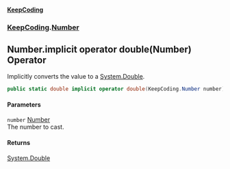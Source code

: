 #### [KeepCoding](index.md 'index')
### [KeepCoding](KeepCoding.md 'KeepCoding').[Number](Number.md 'KeepCoding.Number')
## Number.implicit operator double(Number) Operator
Implicitly converts the value to a [System.Double](https://docs.microsoft.com/en-us/dotnet/api/System.Double 'System.Double').  
```csharp
public static double implicit operator double(KeepCoding.Number number);
```
#### Parameters
<a name='KeepCoding.Number.op_Implicitdouble(KeepCoding.Number).number'></a>
`number` [Number](Number.md 'KeepCoding.Number')  
The number to cast.
  
#### Returns
[System.Double](https://docs.microsoft.com/en-us/dotnet/api/System.Double 'System.Double')  
